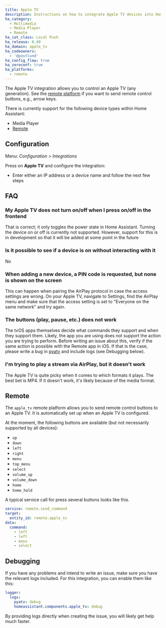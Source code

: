 ```yaml
---
title: Apple TV
description: Instructions on how to integrate Apple TV devices into Home Assistant.
ha_category:
  - Multimedia
  - Media Player
  - Remote
ha_iot_class: Local Push
ha_release: 0.49
ha_domain: apple_tv
ha_codeowners:
  - '@postlund'
ha_config_flow: true
ha_zeroconf: true
ha_platforms:
  - remote
---
```


The Apple TV integration allows you to control an Apple TV (any generation). See the
[remote platform](/integrations/apple_tv#remote) if you want to send remote control buttons,
e.g., arrow keys.

There is currently support for the following device types within Home Assistant:

- Media Player
- [Remote](#remote)

## Configuration

Menu: *Configuration* > *Integrations*

Press on **Apple TV** and configure the integration:

* Enter either an IP address or a device name and follow the next few steps

## FAQ

### My Apple TV does not turn on/off when I press on/off in the frontend

That is correct; it only toggles the power state in Home Assistant. Turning the device on or off is
currently not supported. However, support for this is in development so that it will be added at some
point in the future

### Is it possible to see if a device is on without interacting with it

No

### When adding a new device, a PIN code is requested, but none is shown on the screen

This can happen when pairing the AirPlay protocol in case the access settings are wrong. On your
Apple TV, navigate to Settings, find the AirPlay menu and make sure that the access setting
is set to "Everyone on the same network" and try again.

### The buttons (play, pause, etc.) does not work

The tvOS apps themselves decide what commands they support and when they support
them. Likely, the app you are using does not support the action you are trying
to perform. Before writing an issue about this, verify if the same action is possible with the
Remote app in iOS. If that is the case, please write a bug in
[pyatv](https://github.com/postlund/pyatv/issues/new?assignees=&labels=bug&template=bug_report.md&title=)
and include logs (see Debugging below).

### I'm trying to play a stream via AirPlay, but it doesn't work

The Apple TV is quite picky when it comes to which formats it plays. The best bet is MP4. If it doesn't
work, it's likely because of the media format.

## Remote

The `apple_tv` remote platform allows you to send remote control buttons to an Apple TV. It is
automatically set up when an Apple TV is configured.

At the moment, the following buttons are available (but not necessarily supported by all devices):

- `up`
- `down`
- `left`
- `right`
- `menu`
- `top_menu`
- `select`
- `volume_up`
- `volume_down`
- `home`
- `home_hold`

A typical service call for press several buttons looks like this.

```yaml
service: remote.send_command
target:
  entity_id: remote.apple_tv
data:
  command:
    - left
    - left
    - menu
    - select
```

## Debugging

If you have any problems and intend to write an issue, make sure you have the
relevant logs included. For this integration, you can enable them like this:

```yaml
logger:
  logs:
    pyatv: debug
    homeassistant.components.apple_tv: debug
```

By providing logs directly when creating the issue, you will likely get help
much faster.

